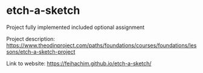 # etch-a-sketch

Project fully implemented included optional assignment

Project description: https://www.theodinproject.com/paths/foundations/courses/foundations/lessons/etch-a-sketch-project

Link to website: https://feihachim.github.io/etch-a-sketch/
